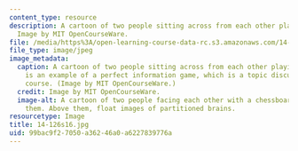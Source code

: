 ```yaml
---
content_type: resource
description: A cartoon of two people sitting across from each other playing chess.
  Image by MIT OpenCourseWare.
file: /media/https%3A/open-learning-course-data-rc.s3.amazonaws.com/14-126-game-theory-spring-2016/99bac9f27050a36246a0a6227839776a_14-126s16.jpg
file_type: image/jpeg
image_metadata:
  caption: A cartoon of two people sitting across from each other playing chess. Chess
    is an example of a perfect information game, which is a topic discussed in this
    course. (Image by MIT OpenCourseWare.)
  credit: Image by MIT OpenCourseWare.
  image-alt: A cartoon of two people facing each other with a chessboard in between
    them. Above them, float images of partitioned brains.
resourcetype: Image
title: 14-126s16.jpg
uid: 99bac9f2-7050-a362-46a0-a6227839776a
---
```

